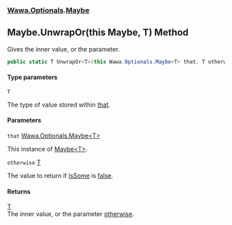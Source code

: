 ### [Wawa.Optionals](Wawa.Optionals.md 'Wawa.Optionals').[Maybe](Maybe.md 'Wawa.Optionals.Maybe')

## Maybe.UnwrapOr<T>(this Maybe<T>, T) Method

Gives the inner value, or the parameter.

```csharp
public static T UnwrapOr<T>(this Wawa.Optionals.Maybe<T> that, T otherwise);
```
#### Type parameters

<a name='Wawa.Optionals.Maybe.UnwrapOr_T_(thisWawa.Optionals.Maybe_T_,T).T'></a>

`T`

The type of value stored within [that](Maybe.UnwrapOr(Maybe,T).md#Wawa.Optionals.Maybe.UnwrapOr_T_(thisWawa.Optionals.Maybe_T_,T).that 'Wawa.Optionals.Maybe.UnwrapOr<T>(this Wawa.Optionals.Maybe<T>, T).that').
#### Parameters

<a name='Wawa.Optionals.Maybe.UnwrapOr_T_(thisWawa.Optionals.Maybe_T_,T).that'></a>

`that` [Wawa.Optionals.Maybe&lt;](Maybe_T_.md 'Wawa.Optionals.Maybe<T>')[T](Maybe.UnwrapOr(Maybe,T).md#Wawa.Optionals.Maybe.UnwrapOr_T_(thisWawa.Optionals.Maybe_T_,T).T 'Wawa.Optionals.Maybe.UnwrapOr<T>(this Wawa.Optionals.Maybe<T>, T).T')[&gt;](Maybe_T_.md 'Wawa.Optionals.Maybe<T>')

This instance of [Maybe&lt;T&gt;](Maybe_T_.md 'Wawa.Optionals.Maybe<T>').

<a name='Wawa.Optionals.Maybe.UnwrapOr_T_(thisWawa.Optionals.Maybe_T_,T).otherwise'></a>

`otherwise` [T](Maybe.UnwrapOr(Maybe,T).md#Wawa.Optionals.Maybe.UnwrapOr_T_(thisWawa.Optionals.Maybe_T_,T).T 'Wawa.Optionals.Maybe.UnwrapOr<T>(this Wawa.Optionals.Maybe<T>, T).T')

The value to return if [IsSome](Maybe_T_.IsSome().md 'Wawa.Optionals.Maybe<T>.IsSome') is [false](https://docs.microsoft.com/en-us/dotnet/csharp/language-reference/builtin-types/bool 'https://docs.microsoft.com/en-us/dotnet/csharp/language-reference/builtin-types/bool').

#### Returns
[T](Maybe.UnwrapOr(Maybe,T).md#Wawa.Optionals.Maybe.UnwrapOr_T_(thisWawa.Optionals.Maybe_T_,T).T 'Wawa.Optionals.Maybe.UnwrapOr<T>(this Wawa.Optionals.Maybe<T>, T).T')  
The inner value, or the parameter [otherwise](Maybe.UnwrapOr(Maybe,T).md#Wawa.Optionals.Maybe.UnwrapOr_T_(thisWawa.Optionals.Maybe_T_,T).otherwise 'Wawa.Optionals.Maybe.UnwrapOr<T>(this Wawa.Optionals.Maybe<T>, T).otherwise').